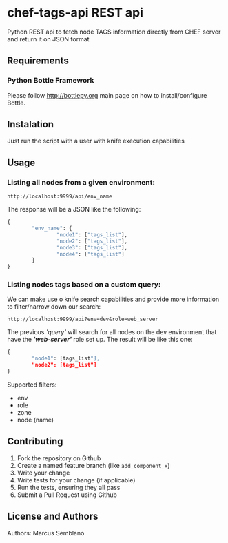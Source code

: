 chef-tags-api REST api
======================

Python REST api to fetch node TAGS information directly from CHEF server and return it on JSON format

Requirements
------------

### Python Bottle Framework

Please follow http://bottlepy.org main page on how to install/configure Bottle.

Instalation
-----------

Just run the script with a user with knife execution capabilities

Usage
-----

### Listing all nodes from a given environment:

``` 
http://localhost:9999/api/env_name
```

The response will be a JSON like the following:

``` Python
{
        "env_name": {
                "node1": ["tags_list"],
                "node2": ["tags_list"],
                "node3": ["tags_list"],
                "node4": ["tags_list"]          
        }
}
```

### Listing nodes tags based on a custom query:

We can make use o knife search capabilities and provide more information to filter/narrow down our search:

```
http://localhost:9999/api?env=dev&role=web_server
```

The previous _'query'_ will search for all nodes on the dev environment that have the _**'web-server'**_ role set up. The result will be like this one:

``` Python
{
        "node1": [tags_list"],
        "node2": [tags_list"]
}
```

Supported filters:

* env
* role
* zone
* node (name)

Contributing
------------

1. Fork the repository on Github
2. Create a named feature branch (like `add_component_x`)
3. Write your change
4. Write tests for your change (if applicable)
5. Run the tests, ensuring they all pass
6. Submit a Pull Request using Github

License and Authors
-------------------

Authors: Marcus Semblano 
